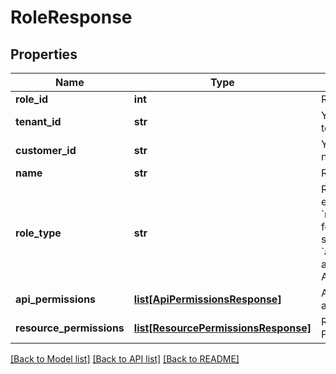 # RoleResponse

## Properties
Name | Type | Description | Notes
------------ | ------------- | ------------- | -------------
**role_id** | **int** | Role&#x27;s id | 
**tenant_id** | **str** | Your customer tenant id | 
**customer_id** | **str** | Your customer number | 
**name** | **str** | Role Name | 
**role_type** | **str** | Role type can be either &#x60;resourcePermission&#x60; for accessing specific resources or &#x60;apiPermission&#x60; for accessing specific API endpoints. | 
**api_permissions** | [**list[ApiPermissionsResponse]**](ApiPermissionsResponse.md) | API Permissions array | 
**resource_permissions** | [**list[ResourcePermissionsResponse]**](ResourcePermissionsResponse.md) | Resource Permissions array | 

[[Back to Model list]](../README.md#documentation-for-models) [[Back to API list]](../README.md#documentation-for-api-endpoints) [[Back to README]](../README.md)

